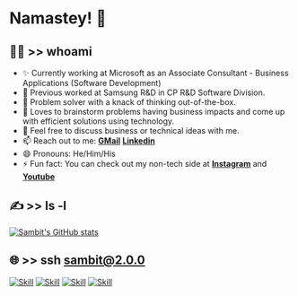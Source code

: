 # Namastey! 🙏


<!--
**MAVIN-07/MAVIN-07** is a ✨ _special_ ✨ repository because its `README.md` (this file) appears on your GitHub profile.

Here are some ideas to get you started:
-->
## 🕵️‍♂️ >> whoami
- ✨ Currently working at Microsoft as an Associate Consultant - Business Applications (Software Development)
- 🔭 Previous worked at Samsung R&D in CP R&D Software Division.
- 🌱 Problem solver with a knack of thinking out-of-the-box.
- 👯 Loves to brainstorm problems having business impacts and come up with efficient solutions using technology.
- 💬 Feel free to discuss business or technical ideas with me.
- 📫 Reach out to me: **[GMail](mailto:sambitmishra1968@gmail.com)** **[Linkedin](https://www.linkedin.com/in/mishra-sambit)** 
- 😄 Pronouns: He/Him/His
- ⚡ Fun fact: You can check out my non-tech side at **[Instagram](https://www.instagram.com/_sambeats)** and **[Youtube](https://www.youtube.com/c/sambitmishra)**


## ✍ >> ls -l

[![Sambit's GitHub stats](https://github-readme-stats.vercel.app/api?username=MAVIN-07&show_icons=true&theme=dark)](https://github.com/MAVIN-07)


## 🌐 >> ssh sambit@2.0.0

[![Skill](https://img.shields.io/badge/LinkedIn-0077B5?style=for-the-badge&logo=linkedin&logoColor=white)](https://www.linkedin.com/in/mishra-sambit/)
[![Skill](https://img.shields.io/badge/Twitter-1DA1F2?style=for-the-badge&logo=twitter&logoColor=white)](https://twitter.com/sambitmishra_)
[![Skill](https://img.shields.io/badge/Instagram-E4405F?style=for-the-badge&logo=instagram&logoColor=white)](https://instagram.com/_sambeats)
[![Skill](https://img.shields.io/badge/YouTube-FF0000?style=for-the-badge&logo=youtube&logoColor=white)](https://youtube.com/c/sambitmishra)
